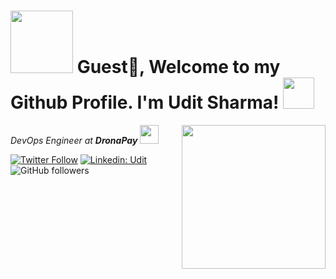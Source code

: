 <h1><img src="https://user-images.githubusercontent.com/74101377/182883300-5c7b85e1-2740-444c-b74a-8e857126673b.gif" width="100"/> Guest🙌, Welcome to my Github Profile. I'm Udit Sharma! <img src="https://media.giphy.com/media/12oufCB0MyZ1Go/giphy.gif" width="50"></h2>
<img align='right' src="https://media.giphy.com/media/M9gbBd9nbDrOTu1Mqx/giphy.gif" width="230">
<p><em>DevOps Engineer at <b>DronaPay</b>
</a><img src="https://media.giphy.com/media/WUlplcMpOCEmTGBtBW/giphy.gif" width="30"> 
</em></p>

[![Twitter Follow](https://img.shields.io/twitter/follow/UditSha55682926?label=Follow)](https://twitter.com/UditSha55682926)
[![Linkedin: Udit](https://img.shields.io/badge/-udit-blue?style=flat-square&logo=Linkedin&logoColor=white&link=https://www.linkedin.com/in/udit-sharmaa/)](https://www.linkedin.com/in/udit-sharmaa/)
![GitHub followers](https://img.shields.io/github/followers/Udit-Sharma2020?label=Follow&style=social)



<!---
Udit-Sharma2020/Udit-Sharma2020 is a ✨ special ✨ repository because its `README.md` (this file) appears on your GitHub profile.
You can click the Preview link to take a look at your changes.
--->
